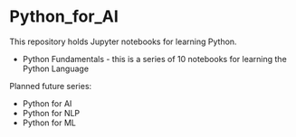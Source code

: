 # Python_for_AI

This repository holds Jupyter notebooks for learning Python.

* Python Fundamentals - this is a series of 10 notebooks for learning the Python Language

Planned future series:

* Python for AI
* Python for NLP
* Python for ML
